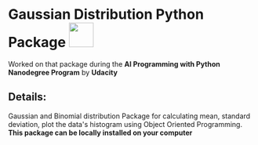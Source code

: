 <h1>Gaussian Distribution Python Package <img src="https://img.icons8.com/stickers/100/000000/normal-distribution-histogram.png" width=50/></h1>
Worked on that package during the <b>AI Programming with Python Nanodegree Program</b> by <b>Udacity</b>
<h2>Details: </h2>
Gaussian and Binomial distribution Package for calculating mean, standard deviation, plot the data's histogram using Object Oriented Programming.</br>
<b>This package can be locally installed on your computer</b>
